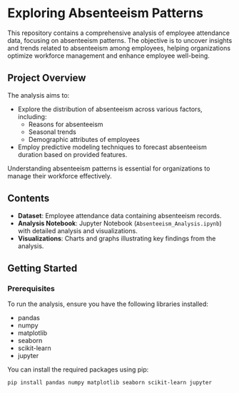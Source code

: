 # Exploring Absenteeism Patterns

This repository contains a comprehensive analysis of employee attendance data, focusing on absenteeism patterns. The objective is to uncover insights and trends related to absenteeism among employees, helping organizations optimize workforce management and enhance employee well-being.

## Project Overview

The analysis aims to:

- Explore the distribution of absenteeism across various factors, including:
  - Reasons for absenteeism
  - Seasonal trends
  - Demographic attributes of employees
- Employ predictive modeling techniques to forecast absenteeism duration based on provided features.

Understanding absenteeism patterns is essential for organizations to manage their workforce effectively.

## Contents

- **Dataset**: Employee attendance data containing absenteeism records.
- **Analysis Notebook**: Jupyter Notebook (`Absenteeism_Analysis.ipynb`) with detailed analysis and visualizations.
- **Visualizations**: Charts and graphs illustrating key findings from the analysis.

## Getting Started

### Prerequisites

To run the analysis, ensure you have the following libraries installed:

- pandas
- numpy
- matplotlib
- seaborn
- scikit-learn
- jupyter

You can install the required packages using pip:

```bash
pip install pandas numpy matplotlib seaborn scikit-learn jupyter

